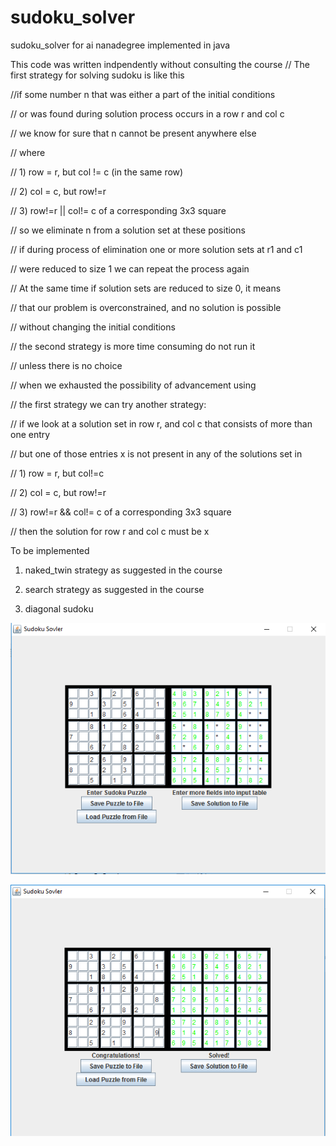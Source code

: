 # sudoku_solver
sudoku_solver for ai nanadegree implemented in java

This code was written indpendently without consulting the course
// The first strategy for solving sudoku is like this

//if some number n that was either a part of the initial conditions
                      
// or was found during solution process occurs in a row r and col c 
                        
//  we know for sure that n cannot be present anywhere else
                        
//  where
                        
// 1) row = r, but col != c (in the same row)

// 2) col = c, but row!=r

// 3) row!=r || col!= c of a corresponding 3x3 square

// so we eliminate n from a solution set at these positions

// if during process of elimination one or more solution sets at r1 and c1

// were reduced to size 1 we can repeat the process again

// At the same time if solution sets are reduced to size 0, it means

// that our problem is overconstrained, and no solution is possible 

// without changing the initial conditions

// the second strategy is more time consuming do not run it

// unless there is no choice

// when we exhausted the possibility of advancement using 

// the first strategy we can try another strategy:

// if we look at a solution set in row r, and col c that consists of more than one entry

// but one of those entries x is not present in any of the solutions set in

// 1) row = r, but col!=c

// 2) col = c, but row!=r  

// 3) row!=r && col!= c of a corresponding 3x3 square

// then the solution for row r and col c must be x

To be implemented
1) naked_twin strategy as suggested in the course

2) search strategy as suggested in the course

3) diagonal sudoku


![ScreenShot](/screenshots/solver1.png)

![ScreenShot](/screenshots/solver2.png)
